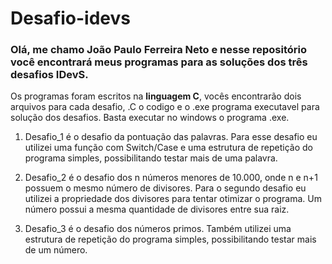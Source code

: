 # Desafio-idevs
### Olá, me chamo João Paulo Ferreira Neto e nesse repositório você encontrará meus programas para as soluções dos três desafios IDevS.

Os programas foram escritos na **linguagem C**, vocês encontrarão dois arquivos para cada desafio, .C o codigo e o .exe programa executavel para solução dos desafios. Basta executar no windows o programa .exe.

1. Desafio_1 é o desafio da pontuação das palavras. Para esse desafio eu utilizei uma função com Switch/Case e uma estrutura de repetição do programa simples, possibilitando testar mais de uma palavra.
2. Desafio_2 é o desafio dos n números menores de 10.000, onde n e n+1 possuem o mesmo número de divisores. Para o segundo desafio eu utilizei a propriedade dos divisores para tentar otimizar o programa. Um número possui a mesma quantidade de divisores entre sua raiz.

3. Desafio_3 é o desafio dos números primos. Também utilizei uma estrutura de repetição do programa simples, possibilitando testar mais de um número.
